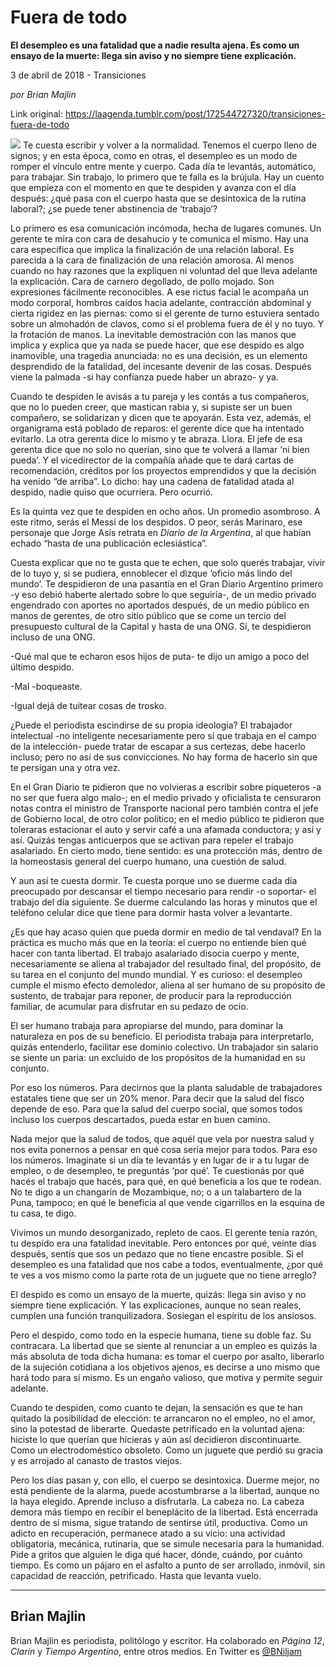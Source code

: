 # Fuera de todo

**El desempleo es una fatalidad que a nadie resulta ajena. Es como un ensayo de la muerte: llega sin aviso y no siempre tiene explicación.**

3 de abril de 2018 - Transiciones

_por Brian Majlin_

Link original: https://laagenda.tumblr.com/post/172544727320/transiciones-fuera-de-todo

![](https://64.media.tumblr.com/512cbc55861f1ddbeeaafb7164af7c1d/tumblr_inline_pcfp9cIR6Y1t6q87u_500.jpg)
Te cuesta escribir y volver a la normalidad. Tenemos el cuerpo lleno de signos; y en esta época, como en otras, el desempleo es un modo de romper el vínculo entre mente y cuerpo. Cada día te levantás, automático, para trabajar. Sin trabajo, lo primero que te falla es la brújula. Hay un cuento que empieza con el momento en que te despiden y avanza con el día después: ¿qué pasa con el cuerpo hasta que se desintoxica de la rutina laboral?; ¿se puede tener abstinencia de ‘trabajo’? 

Lo primero es esa comunicación incómoda, hecha de lugares comunes. Un gerente te mira con cara de desahucio y te comunica el mismo. Hay una cara específica que implica la finalización de una relación laboral. Es parecida a la cara de finalización de una relación amorosa. Al menos cuando no hay razones que la expliquen ni voluntad del que lleva adelante la explicación. Cara de carnero degollado, de pollo mojado. Son expresiones fácilmente reconocibles. A ese rictus facial le acompaña un modo corporal, hombros caídos hacia adelante, contracción abdominal y cierta rigidez en las piernas: como si el gerente de turno estuviera sentado sobre un almohadón de clavos, como si el problema fuera de él y no tuyo. Y la frotación de manos. La inevitable demostración con las manos que implica y explica que ya nada se puede hacer, que ese despido es algo inamovible, una tragedia anunciada: no es una decisión, es un elemento desprendido de la fatalidad, del incesante devenir de las cosas. Después viene la palmada -si hay confianza puede haber un abrazo- y ya. 

Cuando te despiden le avisás a tu pareja y les contás a tus compañeros, que no lo pueden creer, que mastican rabia y, si supiste ser un buen compañero, se solidarizan y dicen que te apoyarán. Esta vez, además, el organigrama está poblado de reparos: el gerente dice que ha intentado evitarlo. La otra gerenta dice lo mismo y te abraza. Llora. El jefe de esa gerenta dice que no solo no querían, sino que te volverá a llamar ‘ni bien pueda’. Y el vicedirector de la compañía añade que te dará cartas de recomendación, créditos por los proyectos emprendidos y que la decisión ha venido “de arriba”. Lo dicho: hay una cadena de fatalidad atada al despido, nadie quiso que ocurriera. Pero ocurrió. 

Es la quinta vez que te despiden en ocho años. Un promedio asombroso. A este ritmo, serás el Messi de los despidos. O peor, serás Marinaro, ese personaje que Jorge Asís retrata en *Diario de la Argentina*, al que habían echado “hasta de una publicación eclesiástica”. 

Cuesta explicar que no te gusta que te echen, que solo querés trabajar, vivir de lo tuyo y, si se pudiera, ennoblecer el dizque ‘oficio más lindo del mundo’. Te despidieron de una pasantía en el Gran Diario Argentino primero -y eso debió haberte alertado sobre lo que seguiría-, de un medio privado engendrado con aportes no aportados después, de un medio público en manos de gerentes, de otro sitio público que se come un tercio del presupuesto cultural de la Capital y hasta de una ONG. Sí, te despidieron incluso de una ONG. 

-Qué mal que te echaron esos hijos de puta- te dijo un amigo a poco del último despido. 

-Mal -boqueaste. 

-Igual dejá de tuitear cosas de trosko. 

¿Puede el periodista escindirse de su propia ideología? El trabajador intelectual -no inteligente necesariamente pero sí que trabaja en el campo de la intelección- puede tratar de escapar a sus certezas, debe hacerlo incluso; pero no así de sus convicciones. No hay forma de hacerlo sin que te persigan una y otra vez. 

En el Gran Diario te pidieron que no volvieras a escribir sobre piqueteros -a no ser que fuera algo malo-; en el medio privado y oficialista te censuraron notas contra el ministro de Transporte nacional pero también contra el jefe de Gobierno local, de otro color político; en el medio público te pidieron que toleraras estacionar el auto y servir café a una afamada conductora; y así y así. Quizás tengas anticuerpos que se activan para repeler el trabajo asalariado. En cierto modo, tiene sentido: es una protección más, dentro de la homeostasis general del cuerpo humano, una cuestión de salud. 

Y aun así te cuesta dormir. Te cuesta porque uno se duerme cada día preocupado por descansar el tiempo necesario para rendir -o soportar- el trabajo del día siguiente. Se duerme calculando las horas y minutos que el teléfono celular dice que tiene para dormir hasta volver a levantarte. 

¿Es que hay acaso quien que pueda dormir en medio de tal vendaval? En la práctica es mucho más que en la teoría: el cuerpo no entiende bien qué hacer con tanta libertad. El trabajo asalariado disocia cuerpo y mente, necesariamente se aliena al trabajador del resultado final, del propósito, de su tarea en el conjunto del mundo mundial. Y es curioso: el desempleo cumple el mismo efecto demoledor, aliena al ser humano de su propósito de sustento, de trabajar para reponer, de producir para la reproducción familiar, de acumular para disfrutar en su pedazo de ocio. 

El ser humano trabaja para apropiarse del mundo, para dominar la naturaleza en pos de su beneficio. El periodista trabaja para interpretarlo, quizás entenderlo, facilitar ese dominio colectivo. Un trabajador sin salario se siente un paria: un excluido de los propósitos de la humanidad en su conjunto. 

Por eso los números. Para decirnos que la planta saludable de trabajadores estatales tiene que ser un 20% menor. Para decir que la salud del fisco depende de eso. Para que la salud del cuerpo social, que somos todos incluso los cuerpos descartados, pueda estar en buen camino. 

Nada mejor que la salud de todos, que aquél que vela por nuestra salud y nos evita ponernos a pensar en qué cosa sería mejor para todos. Para eso los números. Imaginate si un día te levantás y en lugar de ir a tu lugar de empleo, o de desempleo, te preguntás ‘por qué’. Te cuestionás por qué hacés el trabajo que hacés, para qué, en qué beneficia a los que te rodean. No te digo a un changarín de Mozambique, no; o a un talabartero de la Puna, tampoco; en qué le beneficia al que vende cigarrillos en la esquina de tu casa, te digo. 

Vivimos un mundo desorganizado, repleto de caos. El gerente tenía razón, tu despido era una fatalidad inevitable. Pero entonces por qué, veinte días después, sentís que sos un pedazo que no tiene encastre posible. Si el desempleo es una fatalidad que nos cabe a todos, eventualmente, ¿por qué te ves a vos mismo como la parte rota de un juguete que no tiene arreglo? 

El despido es como un ensayo de la muerte, quizás: llega sin aviso y no siempre tiene explicación. Y las explicaciones, aunque no sean reales, cumplen una función tranquilizadora. Sosiegan el espíritu de los ansiosos. 

Pero el despido, como todo en la especie humana, tiene su doble faz. Su contracara. La libertad que se siente al renunciar a un empleo es quizás la más absoluta de toda dicha humana: es tomar el cuerpo por asalto, liberarlo de la sujeción cotidiana a los objetivos ajenos, es decirse a uno mismo que hará todo para sí mismo. Es un engaño valioso, que motiva y permite seguir adelante. 

Cuando te despiden, como cuanto te dejan, la sensación es que te han quitado la posibilidad de elección: te arrancaron no el empleo, no el amor, sino la potestad de liberarte. Quedaste petrificado en la voluntad ajena: hiciste lo que querían que hicieras y aún así decidieron discontinuarte. Como un electrodoméstico obsoleto. Como un juguete que perdió su gracia y es arrojado al canasto de trastos viejos. 

Pero los días pasan y, con ello, el cuerpo se desintoxica. Duerme mejor, no está pendiente de la alarma, puede acostumbrarse a la libertad, aunque no la haya elegido. Aprende incluso a disfrutarla. La cabeza no. La cabeza demora más tiempo en recibir el beneplácito de la libertad. Está encerrada dentro de sí misma, sigue tratando de sentirse útil, productiva. Como un adicto en recuperación, permanece atado a su vicio: una actividad obligatoria, mecánica, rutinaria, que se simule necesaria para la humanidad. Pide a gritos que alguien le diga qué hacer, dónde, cuándo, por cuánto tiempo. Es como un pájaro en el asfalto a punto de ser arrollado, inmóvil, sin capacidad de reacción, petrificado. Hasta que levanta vuelo. 

  




---

Brian Majlin
------------

 Brian Majlin es periodista, politólogo y escritor. Ha colaborado en *Página 12*, *Clarín* y *Tiempo Argentino*, entre otros medios. En Twitter es [@BNiljam](https://twitter.com/bniljam?lang=es) 

